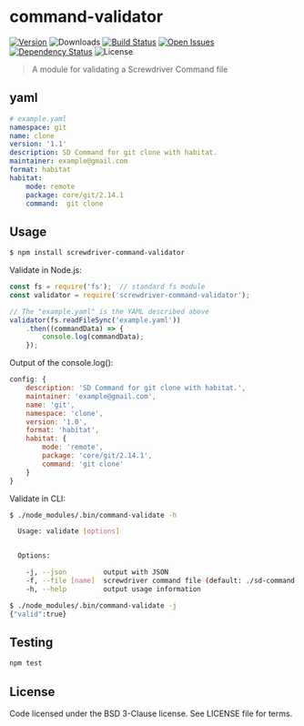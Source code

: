 # command-validator
[![Version][npm-image]][npm-url] ![Downloads][downloads-image] [![Build Status][status-image]][status-url] [![Open Issues][issues-image]][issues-url] [![Dependency Status][daviddm-image]][daviddm-url] ![License][license-image]

> A module for validating a Screwdriver Command file

## yaml

```yaml
# example.yaml
namespace: git
name: clone
version: '1.1'
description: SD Command for git clone with habitat.
maintainer: example@gmail.com
format: habitat
habitat:
    mode: remote
    package: core/git/2.14.1
    command:  git clone
```

## Usage

```bash
$ npm install screwdriver-command-validator
```

Validate in Node.js:

```javascript
const fs = require('fs');  // standard fs module
const validator = require('screwdriver-command-validator');

// The "example.yaml" is the YAML described above
validator(fs.readFileSync('example.yaml'))
    .then((commandData) => {
        console.log(commandData);
    });
```

Output of the console.log():

```javascript
config: {
    description: 'SD Command for git clone with habitat.',
    maintainer: 'example@gmail.com',
    name: 'git',
    namespace: 'clone',
    version: '1.0',
    format: 'habitat',
    habitat: {
        mode: 'remote',
        package: 'core/git/2.14.1',
        command: 'git clone'
    }
}
```

Validate in CLI:
```bash
$ ./node_modules/.bin/command-validate -h

  Usage: validate [options]


  Options:

    -j, --json         output with JSON
    -f, --file [name]  screwdriver command file (default: ./sd-command.yaml)
    -h, --help         output usage information

$ ./node_modules/.bin/command-validate -j
{"valid":true}
```

## Testing

```bash
npm test
```

## License

Code licensed under the BSD 3-Clause license. See LICENSE file for terms.

[npm-image]: https://img.shields.io/npm/v/screwdriver-command-validator.svg
[npm-url]: https://npmjs.org/package/screwdriver-command-validator
[downloads-image]: https://img.shields.io/npm/dt/screwdriver-command-validator.svg
[license-image]: https://img.shields.io/npm/l/screwdriver-command-validator.svg
[issues-image]: https://img.shields.io/github/issues/screwdriver-cd/command-validator.svg
[issues-url]: https://github.com/screwdriver-cd/command-validator/issues
[status-image]: https://cd.screwdriver.cd/pipelines/410/badge
[status-url]: https://cd.screwdriver.cd/pipelines/410
[daviddm-image]: https://david-dm.org/screwdriver-cd/command-validator.svg?theme=shields.io
[daviddm-url]: https://david-dm.org/screwdriver-cd/command-validator
